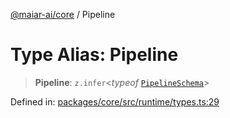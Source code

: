 [@maiar-ai/core](../index.md) / Pipeline

# Type Alias: Pipeline

> **Pipeline**: `z.infer`\<*typeof* [`PipelineSchema`](../variables/PipelineSchema.md)\>

Defined in: [packages/core/src/runtime/types.ts:29](https://github.com/UraniumCorporation/maiar-ai/blob/main/packages/core/src/runtime/types.ts#L29)
